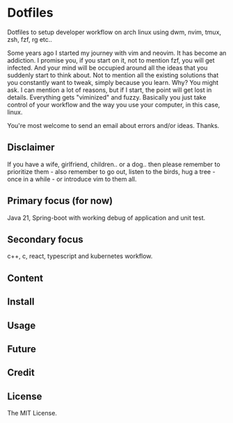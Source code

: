 # Dotfiles
Dotfiles to setup developer workflow on arch linux using dwm, nvim, tmux, zsh, fzf, rg etc..

Some years ago I started my journey with vim and neovim. It has become an addiction. I promise you, if you start on it, not to mention fzf, you will get infected. And your mind will be occupied around all the ideas that you suddenly start to think about. Not to mention all the existing solutions that you constantly want to tweak, simply because you learn. Why? You might ask. I can mention a lot of reasons, but if I start, the point will get lost in details. Everything gets "viminized" and fuzzy. Basically you just take control of your workflow and the way you use your computer, in this case, linux. 

You're most welcome to send an email about errors and/or ideas. Thanks.

## Disclaimer
If you have a wife, girlfriend, children.. or a dog.. then please remember to prioritize them - also remember to go out, listen to the birds, hug a tree - once in a while - or introduce vim to them all.

## Primary focus (for now)
Java 21, Spring-boot with working debug of application and unit test.
## Secondary focus
c++, c, react, typescript and kubernetes workflow.
## Content
## Install
## Usage
## Future

## Credit
## License
The MIT License.
